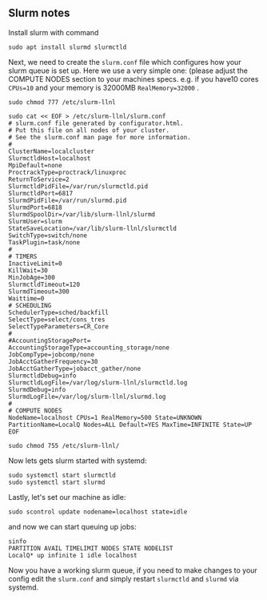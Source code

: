 ## Slurm notes
Install slurm with command

    sudo apt install slurmd slurmctld
Next, we need to create the `slurm.conf` file which configures how your slurm queue is set up. Here we use a very simple one: (please adjust the COMPUTE NODES section to your machines specs. e.g. if you have10 cores `CPUs=10` and your memory is 32000MB `RealMemory=32000` .

    sudo chmod 777 /etc/slurm-llnl

    sudo cat << EOF > /etc/slurm-llnl/slurm.conf  
    # slurm.conf file generated by configurator.html.  
    # Put this file on all nodes of your cluster.  
    # See the slurm.conf man page for more information.  
    #  
    ClusterName=localcluster  
    SlurmctldHost=localhost  
    MpiDefault=none  
    ProctrackType=proctrack/linuxproc  
    ReturnToService=2  
    SlurmctldPidFile=/var/run/slurmctld.pid  
    SlurmctldPort=6817  
    SlurmdPidFile=/var/run/slurmd.pid  
    SlurmdPort=6818  
    SlurmdSpoolDir=/var/lib/slurm-llnl/slurmd  
    SlurmUser=slurm  
    StateSaveLocation=/var/lib/slurm-llnl/slurmctld  
    SwitchType=switch/none  
    TaskPlugin=task/none  
    #  
    # TIMERS  
    InactiveLimit=0  
    KillWait=30  
    MinJobAge=300  
    SlurmctldTimeout=120  
    SlurmdTimeout=300  
    Waittime=0  
    # SCHEDULING  
    SchedulerType=sched/backfill  
    SelectType=select/cons_tres  
    SelectTypeParameters=CR_Core  
    #  
    #AccountingStoragePort=  
    AccountingStorageType=accounting_storage/none  
    JobCompType=jobcomp/none  
    JobAcctGatherFrequency=30  
    JobAcctGatherType=jobacct_gather/none  
    SlurmctldDebug=info  
    SlurmctldLogFile=/var/log/slurm-llnl/slurmctld.log  
    SlurmdDebug=info  
    SlurmdLogFile=/var/log/slurm-llnl/slurmd.log  
    #  
    # COMPUTE NODES  
    NodeName=localhost CPUs=1 RealMemory=500 State=UNKNOWN  
    PartitionName=LocalQ Nodes=ALL Default=YES MaxTime=INFINITE State=UP  
    EOF
    
    sudo chmod 755 /etc/slurm-llnl/
Now lets gets slurm started with systemd:

    sudo systemctl start slurmctld  
    sudo systemctl start slurmd
Lastly, let's set our machine as idle:

    sudo scontrol update nodename=localhost state=idle  
and now we can start queuing up jobs:

    sinfo  
    PARTITION AVAIL TIMELIMIT NODES STATE NODELIST  
    LocalQ* up infinite 1 idle localhost
Now you have a working slurm queue, if you need to make changes to your config edit the `slurm.conf` and simply restart `slurmctld` and `slurmd` via systemd.
<!--stackedit_data:
eyJoaXN0b3J5IjpbLTE3MjQyNjU5NTBdfQ==
-->